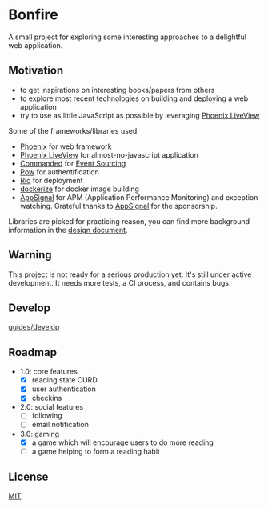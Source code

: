 # Bonfire

A small project for exploring some interesting approaches to a delightful web application.

## Motivation

* to get inspirations on interesting books/papers from others
* to explore most recent technologies on building and deploying a web application
* try to use as little JavaScript as possible by leveraging [Phoenix LiveView]

Some of the frameworks/libraries used:

* [Phoenix] for web framework
* [Phoenix LiveView] for almost-no-javascript application
* [Commanded] for [Event Sourcing]
* [Pow] for authentification
* [Rio] for deployment
* [dockerize] for docker image building
* [AppSignal] for APM (Application Performance Monitoring) and exception watching. Grateful thanks to [AppSignal] for the sponsorship. 

Libraries are picked for practicing reason, you can find more background information in the [design document](https://github.com/qhwa/bonfire/blob/master/design/design.md). 

## Warning

This project is not ready for a serious production yet. It's still under active development. It needs more tests, a CI process, and contains bugs.

## Develop

[guides/develop](guides/develop.md)


## Roadmap

* 1.0: core features
  * [x] reading state CURD
  * [x] user authentication
  * [x] checkins
* 2.0: social features
  * [ ] following
  * [ ] email notification
* 3.0: gaming
  * [x] a game which will encourage users to do more reading
  * [ ] a game helping to form a reading habit

[Phoenix]: http://www.phoenixframework.org/
[Phoenix LiveView]: https://hexdocs.pm/phoenix_live_view/Phoenix.LiveView.html
[Commanded]: https://github.com/commanded/commanded
[Event Sourcing]: https://martinfowler.com/eaaDev/EventSourcing.html
[Rio]: https://rio.io
[Pow]: https://powauth.com/
[credo]: https://github.com/rrrene/credo/
[dialyxir]: https://github.com/jeremyjh/dialyxir
[dockerize]: https://github.com/qhwa/dockerize
[AppSignal]: https://appsignal.com/

## License

[MIT](https://ocw.mit.edu/index.htm)
